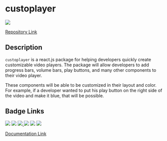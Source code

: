 # custoplayer

[![](https://img.shields.io/badge/project-link-green)](https://github.com/Etesam913/Custoplayer)

[Repository Link](https://github.com/Etesam913/custoplayer)

## Description

`custoplayer` is a react.js package for helping developers quickly create customizable video players. The package will allow developers to add progress bars, volume bars, play buttons, and many other components to their video player.

These components will be able to be customized in their layout and color. For example, if a developer wanted to put his play button on the right side of the video and make it blue, that will be possible.

## Badge Links

<span>
  <img src="https://img.shields.io/badge/license-MIT-green"></img>
  <img src="https://img.shields.io/github/issues/etesam913/Custoplayer"></img>
  <a href="https://codecov.io/gh/Etesam913/Custoplayer">
    <img src="https://codecov.io/gh/Etesam913/Custoplayer/branch/main/graph/badge.svg?token=GOZ1AQ77C2"/>
  </a>
  <img src="https://github.com/Etesam913/Custoplayer/actions/workflows/linting.yml/badge.svg"/>
  <img src="https://github.com/Etesam913/Custoplayer/actions/workflows/tests.yml/badge.svg"/>
  <img src="https://img.shields.io/npm/v/custoplayer"/>
</span>

[Documentation Link](https://etesam913.github.io/Custoplayer/)
